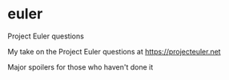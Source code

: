 euler
=====

Project Euler questions

My take on the Project Euler questions at https://projecteuler.net

Major spoilers for those who haven't done it
